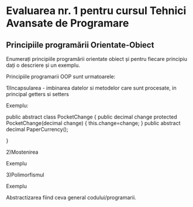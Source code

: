 # Evaluarea nr. 1 pentru cursul Tehnici Avansate de Programare #

## Principiile programării Orientate-Obiect ##
Enumerați principiile programării orientate obiect și pentru fiecare principiu dați o descriere și un exemplu.

Principiile programarii OOP sunt urmatoarele:

1)Incapsularea - imbinarea datelor si metodelor care sunt procesate, in principal getters si setters

Exemplu:


public abstract class PocketChange
{ public decimal change
protected PocketChange(decimal change)
{
	this.change=change;
}
public abstract decimal PaperCurrency();

}

2)Mostenirea


Exemplu


3)Polimorfismul



Exemplu


Abstractizarea fiind ceva general codului/programarii.